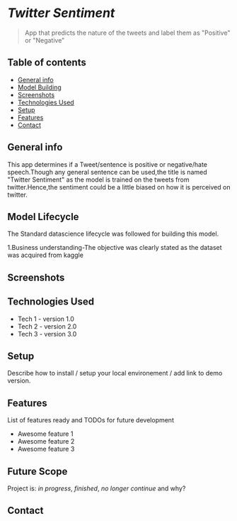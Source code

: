 # *Twitter Sentiment*
> App that predicts the nature of the tweets and label them as "Positive" or "Negative"

## Table of contents
* [General info](#general-info)
* [Model Building](#model-lifecycle)
* [Screenshots](#screenshots)
* [Technologies Used](#technologies-used)
* [Setup](#setup)
* [Features](#features)
* [Contact](#contact)

## General info
This app determines if a Tweet/sentence is positive or negative/hate speech.Though any general sentence can be used,the title is named "Twitter Sentiment" as the model is 
trained on the tweets from twitter.Hence,the sentiment could be a little biased on how it is perceived on twitter.

## Model Lifecycle
The Standard datascience lifecycle was followed for building this model.

1.Business understanding-The objective was clearly stated as the dataset was acquired from kaggle

## Screenshots


## Technologies Used
* Tech 1 - version 1.0
* Tech 2 - version 2.0
* Tech 3 - version 3.0

## Setup
Describe how to install / setup your local environement / add link to demo version.

## Features
List of features ready and TODOs for future development
* Awesome feature 1
* Awesome feature 2
* Awesome feature 3

## Future Scope
Project is: _in progress_, _finished_, _no longer continue_ and why?

## Contact
